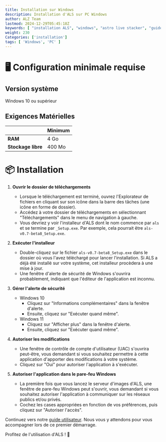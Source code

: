 ```yaml
---
title: Installation sur Windows
description: Installation d'ALS sur PC Windows
author: ALZ Team
lastmod: 2024-12-29T05:45:18Z
keywords: [ "installation ALS", "windows", "astro live stacker", "guide" ]
weight: 230
Categories: ['installation']
tags: [ 'Windows', 'PC' ]
---
```


# 🖥️ Configuration minimale requise

## Version système

Windows 10 ou supérieur

## Exigences Matérielles

|                    | Minimum |
|--------------------|---------|
| **RAM**            | 4 Go    |
| **Stockage libre** | 400 Mo  | 

# 📦 Installation

1. **Ouvrir le dossier de téléchargements**
    - Lorsque le téléchargement est terminé, ouvrez l'Explorateur de fichiers en cliquant sur son icône dans la barre
      des
      tâches (une icône en forme de dossier).
    - Accédez à votre dossier de téléchargements en sélectionnant "Téléchargements" dans le menu de navigation à gauche.
    - Vous devriez y voir l'installeur d'ALS dont le nom commence par `als` et se termine par `_Setup.exe`.
      Par exemple, cela pourrait être `als-v0.7-beta8_Setup.exe`.

2. **Exécuter l'installeur**
    - Double-cliquez sur le fichier `als-v0.7-beta8_Setup.exe` dans le dossier où vous l'avez téléchargé pour lancer 
      l'installation. Si ALS a déjà été installé sur votre système, cet installeur procèdera à une mise à jour.
    - Une fenêtre d'alerte de sécurité de Windows s'ouvrira probablement, indiquant que l'éditeur de l'application est
      inconnu.

3. **Gérer l'alerte de sécurité**
    - Windows 10
        - Cliquez sur "Informations complémentaires" dans la fenêtre d'alerte.
        - Ensuite, cliquez sur "Exécuter quand même".
    - Windows 11
        - Cliquez sur "Afficher plus" dans la fenêtre d'alerte.
        - Ensuite, cliquez sur "Exécuter quand même".

4. **Autoriser les modifications**
    - Une fenêtre de contrôle de compte d'utilisateur (UAC) s'ouvrira peut-être, vous demandant si vous souhaitez
      permettre à cette application d'apporter des modifications à votre système.
    - Cliquez sur "Oui" pour autoriser l'application à s'exécuter.

5. **Autoriser l'application dans le pare-feu Windows**
    - La première fois que vous lancez le serveur d'images d'ALS, une fenêtre de pare-feu Windows peut s'ouvrir, 
      vous demandant si vous souhaitez autoriser l'application à communiquer sur les réseaux publics et/ou privés.
    - Cochez les cases appropriées en fonction de vos préférences, puis cliquez sur "Autoriser l'accès".

Continuez vers notre [guide utilisateur](../user-guide/). Nous vous y attendons pour vous accompagner lors de ce premier
démarrage.

Profitez de l'utilisation d'ALS ! 🚀
